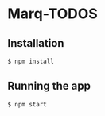 # Marq-TODOS

## Installation

```bash
$ npm install
```

## Running the app

```bash
$ npm start
```
